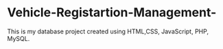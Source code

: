 # Vehicle-Registartion-Management-
This is my database project created using HTML,CSS, JavaScript, PHP, MySQL.
